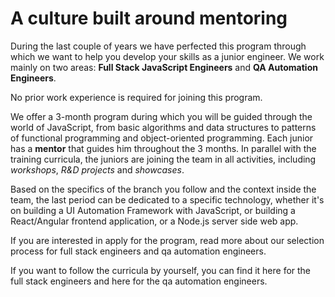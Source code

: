 # A culture built around mentoring
During the last couple of years we have perfected this program through which we want to help you develop your skills as a junior engineer. We work mainly on two areas: **Full Stack JavaScript Engineers** and **QA Automation Engineers**.

No prior work experience is required for joining this program.

We offer a 3-month program during which you will be guided through the world of JavaScript, from basic algorithms and data structures to patterns of functional programming and object-oriented programming. Each junior has a **mentor** that guides him throughout the 3 months. In parallel with the training curricula, the juniors are joining the team in all activities, including *workshops*, *R&D projects* and *showcases*. 

Based on the specifics of the branch you follow and the context inside the team, the last period can be dedicated to a specific technology, whether it's on building a UI Automation Framework with JavaScript, or building a React/Angular frontend application, or a Node.js server side web app.

If you are interested in apply for the program, read more about our selection process for full stack engineers and qa automation engineers. 

If you want to follow the curricula by yourself, you can find it here for the full stack engineers and here for the qa automation engineers.